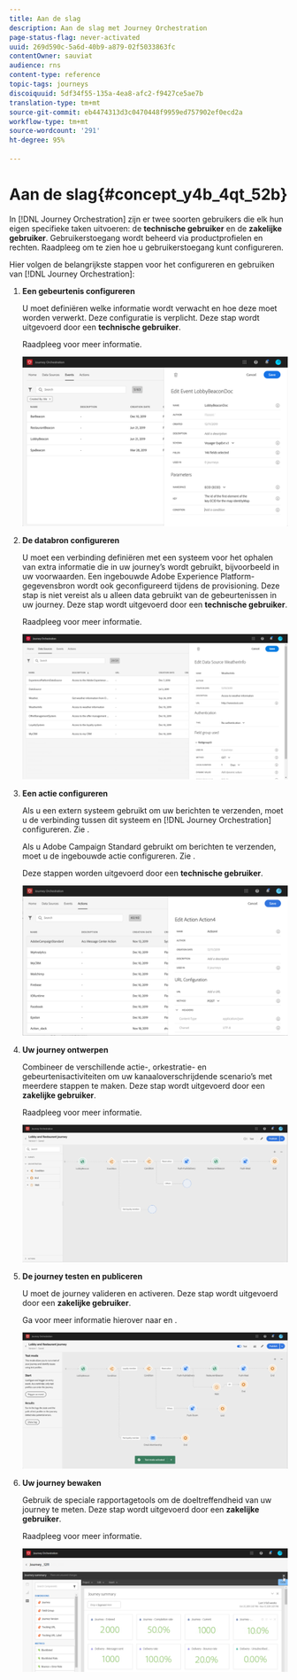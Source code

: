 ```yaml
---
title: Aan de slag
description: Aan de slag met Journey Orchestration
page-status-flag: never-activated
uuid: 269d590c-5a6d-40b9-a879-02f5033863fc
contentOwner: sauviat
audience: rns
content-type: reference
topic-tags: journeys
discoiquuid: 5df34f55-135a-4ea8-afc2-f9427ce5ae7b
translation-type: tm+mt
source-git-commit: eb4474313d3c0470448f9959ed757902ef0ecd2a
workflow-type: tm+mt
source-wordcount: '291'
ht-degree: 95%

---
```



# Aan de slag{#concept_y4b_4qt_52b}

In [!DNL Journey Orchestration] zijn er twee soorten gebruikers die elk hun eigen specifieke taken uitvoeren: de **technische gebruiker** en de **zakelijke gebruiker**. Gebruikerstoegang wordt beheerd via productprofielen en rechten. Raadpleeg [](../about/access-management.md) om te zien hoe u gebruikerstoegang kunt configureren.

Hier volgen de belangrijkste stappen voor het configureren en gebruiken van [!DNL Journey Orchestration]:

1. **Een gebeurtenis configureren**

   U moet definiëren welke informatie wordt verwacht en hoe deze moet worden verwerkt. Deze configuratie is verplicht. Deze stap wordt uitgevoerd door een **technische gebruiker**.

   Raadpleeg [](../event/about-events.md) voor meer informatie.

   ![](../assets/journey7.png)

1. **De databron configureren**

   U moet een verbinding definiëren met een systeem voor het ophalen van extra informatie die in uw journey’s wordt gebruikt, bijvoorbeeld in uw voorwaarden. Een ingebouwde Adobe Experience Platform-gegevensbron wordt ook geconfigureerd tijdens de provisioning. Deze stap is niet vereist als u alleen data gebruikt van de gebeurtenissen in uw journey. Deze stap wordt uitgevoerd door een **technische gebruiker**.

   Raadpleeg [](../datasource/about-data-sources.md) voor meer informatie.

   ![](../assets/journey22.png)

1. **Een actie configureren**

   Als u een extern systeem gebruikt om uw berichten te verzenden, moet u de verbinding tussen dit systeem en [!DNL Journey Orchestration] configureren. Zie [](../action/about-custom-action-configuration.md).

   Als u Adobe Campaign Standard gebruikt om berichten te verzenden, moet u de ingebouwde actie configureren. Zie [](../action/working-with-adobe-campaign.md).

   Deze stappen worden uitgevoerd door een **technische gebruiker**.

   ![](../assets/custom2.png)

1. **Uw journey ontwerpen**

   Combineer de verschillende actie-, orkestratie- en gebeurtenisactiviteiten om uw kanaaloverschrijdende scenario’s met meerdere stappen te maken. Deze stap wordt uitgevoerd door een **zakelijke gebruiker**.

   Raadpleeg [](../building-journeys/journey.md) voor meer informatie.

   ![](../assets/journeyuc2_24.png)

1. **De journey testen en publiceren**

   U moet de journey valideren en activeren. Deze stap wordt uitgevoerd door een **zakelijke gebruiker**.

   Ga voor meer informatie hierover naar [](../building-journeys/testing-the-journey.md) en [](../building-journeys/publishing-the-journey.md).

   ![](../assets/journeyuc2_32bis.png)

1. **Uw journey bewaken**

   Gebruik de speciale rapportagetools om de doeltreffendheid van uw journey te meten. Deze stap wordt uitgevoerd door een **zakelijke gebruiker**.

   Raadpleeg [](../reporting/about-journey-reports.md) voor meer informatie.

   ![](../assets/dynamic_report_journey_12.png)

